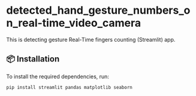 # detected_hand_gesture_numbers_on_real-time_video_camera

This is detecting gesture Real-Time fingers counting (Streamlit) app.

## 📦 Installation

To install the required dependencies, run:

```bash
pip install streamlit pandas matplotlib seaborn
```

